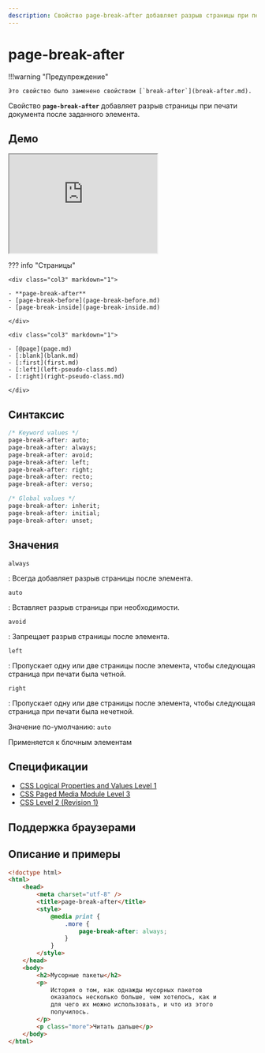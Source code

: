 ```yaml
---
description: Свойство page-break-after добавляет разрыв страницы при печати документа после заданного элемента
---
```


# page-break-after

!!!warning "Предупреждение"

    Это свойство было заменено свойством [`break-after`](break-after.md).

Свойство **`page-break-after`** добавляет разрыв страницы при печати документа после заданного элемента.

## Демо

<iframe class="interactive is-default-height" height="200" src="https://interactive-examples.mdn.mozilla.net/pages/css/page-break-after.html" title="MDN Web Docs Interactive Example" loading="lazy" data-readystate="complete"></iframe>

??? info "Страницы"

    <div class="col3" markdown="1">

    - **page-break-after**
    - [page-break-before](page-break-before.md)
    - [page-break-inside](page-break-inside.md)

    </div>

    <div class="col3" markdown="1">

    - [@page](page.md)
    - [:blank](blank.md)
    - [:first](first.md)
    - [:left](left-pseudo-class.md)
    - [:right](right-pseudo-class.md)

    </div>

## Синтаксис

```css
/* Keyword values */
page-break-after: auto;
page-break-after: always;
page-break-after: avoid;
page-break-after: left;
page-break-after: right;
page-break-after: recto;
page-break-after: verso;

/* Global values */
page-break-after: inherit;
page-break-after: initial;
page-break-after: unset;
```

## Значения

`always`

: Всегда добавляет разрыв страницы после элемента.

`auto`

: Вставляет разрыв страницы при необходимости.

`avoid`

: Запрещает разрыв страницы после элемента.

`left`

: Пропускает одну или две страницы после элемента, чтобы следующая страница при печати была четной.

`right`

: Пропускает одну или две страницы после элемента, чтобы следующая страница при печати была нечетной.

Значение по-умолчанию: `auto`

Применяется к блочным элементам

## Спецификации

-   [CSS Logical Properties and Values Level 1](https://w3c.github.io/csswg-drafts/css-logical/#page)
-   [CSS Paged Media Module Level 3](http://dev.w3.org/csswg/css3-page/#page-break-after)
-   [CSS Level 2 (Revision 1)](http://www.w3.org/TR/CSS2/page.html#propdef-page-break-after)

## Поддержка браузерами

<p class="ciu_embed" data-feature="css-page-break" data-periods="future_1,current,past_1,past_2"></p>

## Описание и примеры

```html
<!doctype html>
<html>
    <head>
        <meta charset="utf-8" />
        <title>page-break-after</title>
        <style>
            @media print {
                .more {
                    page-break-after: always;
                }
            }
        </style>
    </head>
    <body>
        <h2>Мусорные пакеты</h2>
        <p>
            История о том, как однажды мусорных пакетов
            оказалось несколько больше, чем хотелось, как и
            для чего их можно использовать, и что из этого
            получилось.
        </p>
        <p class="more">Читать дальше</p>
    </body>
</html>
```
